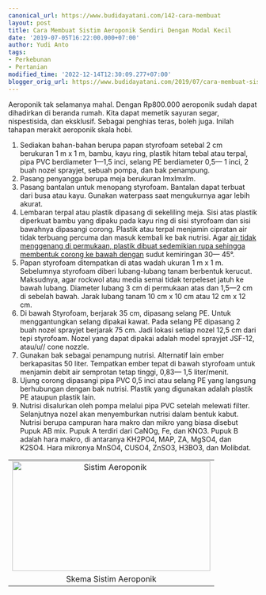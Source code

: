 ```yaml
---
canonical_url: https://www.budidayatani.com/142-cara-membuat
layout: post
title: Cara Membuat Sistim Aeroponik Sendiri Dengan Modal Kecil
date: '2019-07-05T16:22:00.000+07:00'
author: Yudi Anto
tags:
- Perkebunan
- Pertanian
modified_time: '2022-12-14T12:30:09.277+07:00'
blogger_orig_url: https://www.budidayatani.com/2019/07/cara-membuat-sistim-aeroponik-sendiri.html
---
```


<p>Aeroponik tak selamanya mahal. Dengan Rp800.000 aeroponik sudah dapat dihadirkan di beranda rumah. Kita dapat memetik sayuran segar, nispestisida, dan eksklusif. Sebagai penghias teras, boleh juga. Inilah tahapan merakit aeroponik skala hobi.</p><ol><li>Sediakan bahan-bahan berupa papan styrofoam setebal 2 cm berukuran 1 m x 1 m, bambu, kayu ring, plastik hitam tebal atau terpal, pipa PVC berdiameter 1—1,5 inci, selang PE berdiameter 0,5— 1 inci, 2 buah nozel sprayjet, sebuah pompa, dan bak penampung.</li><li>Pasang penyangga berupa meja berukuran lmxlmxlm.</li><li>Pasang bantalan untuk menopang styrofoam. Bantalan dapat terbuat dari busa atau kayu. Gunakan waterpass saat mengukurnya agar lebih akurat.</li><li>Lembaran terpal atau plastik dipasang di sekeliling meja. Sisi atas plastik diperkuat bambu yang dipaku pada kayu ring di sisi styrofoam dan sisi bawahnya dipasangi corong. Plastik atau terpal menjamin cipratan air tidak terbuang percuma dan masuk kembali ke bak nutrisi. Agar <a href="https://www.budidayatani.com/2019/07/analisis-ternak-lobster-air-tawar.html" style="width: auto !important" data-wpil-post-to-="data-wpil-post-to-">air tidak menggenang di permukaan, plastik dibuat sedemikian rupa sehingga membentuk corong ke bawah dengan</a> sudut kemiringan 30— 45°.</li><li>Papan styrofoam ditempatkan di atas wadah ukuran 1 m x 1 m. Sebelumnya styrofoam diberi lubang-lubang tanam berbentuk kerucut. Maksudnya, agar rockwol atau media semai tidak terpeleset jatuh ke bawah lubang. Diameter lubang 3 cm di permukaan atas dan 1,5—2 cm di sebelah bawah. Jarak lubang tanam 10 cm x 10 cm atau 12 cm x 12 cm.</li><li>Di bawah Styrofoam, berjarak 35 cm, dipasang selang PE. Untuk menggantungkan selang dipakai kawat. Pada selang PE dipasang 2 buah nozel sprayjet berjarak 75 cm. Jadi lokasi setiap nozel 12,5 cm dari tepi styrofoam. Nozel yang dapat dipakai adalah model sprayjet JSF-12, atau/u// cone nozzle.</li><li>Gunakan bak sebagai penampung nutrisi. Alternatif lain ember berkapasitas 50 liter. Tempatkan ember tepat di bawah styrofoam untuk menjamin debit air semprotan tetap tinggi, 0,83— 1,5 liter/menit.</li><li>Ujung corong dipasangi pipa PVC 0,5 inci atau selang PE yang langsung berhubungan dengan bak nutrisi. Plastik yang digunakan adalah plastik PE ataupun plastik lain.</li><li>Nutrisi disalurkan oleh pompa melalui pipa PVC setelah melewati filter. Selanjutnya nozel akan menyemburkan nutrisi dalam bentuk kabut. Nutrisi berupa campuran hara makro dan mikro yang biasa disebut Pupuk AB mix. Pupuk A terdiri dari CaNOg, Fe, dan KNO3. Pupuk B adalah hara makro, di antaranya KH2PO4, MAP, ZA, MgSO4, dan K2SO4. Hara mikronya MnSO4, CUSO4, ZnSO3, H3BO3, dan Molibdat.</li></ol><table style="margin-left: auto;margin-right: auto;text-align: center" cellspacing="0" cellpadding="0" align="center"><tbody><tr><td style="text-align: center"><a style="margin-left: auto;margin-right: auto" href="https://i1.wp.com/1.bp.blogspot.com/-6XtjU45dLaM/XR8WcJhdCLI/AAAAAAAACxM/5omNksbjEW4NePZY33i7Oj7VNuRIReJWQCLcBGAs/s1600/aeroponik.jpg?ssl=1"><img loading="lazy" title="Sistim Aeroponik" src="https://i2.wp.com/1.bp.blogspot.com/-6XtjU45dLaM/XR8WcJhdCLI/AAAAAAAACxM/5omNksbjEW4NePZY33i7Oj7VNuRIReJWQCLcBGAs/s400/aeroponik.jpg?resize=400%2C222&amp;ssl=1" alt="Sistim Aeroponik" width="400" height="222" border="0" data-original-height="890" data-original-width="1600" data-recalc-dims="1" /></a></td></tr><tr><td style="text-align: center">Skema Sistim Aeroponik</td></tr></tbody></table>
